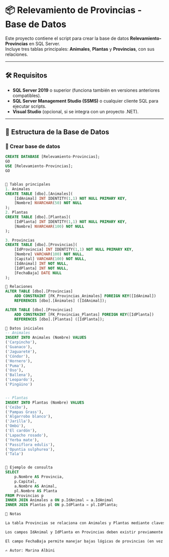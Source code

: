﻿# 📦 Relevamiento de Provincias - Base de Datos

Este proyecto contiene el script para crear la base de datos **Relevamiento-Provincias** en SQL Server.  
Incluye tres tablas principales: **Animales**, **Plantas** y **Provincias**, con sus relaciones.

---

## 🛠️ Requisitos

- **SQL Server 2019** o superior (funciona también en versiones anteriores compatibles).
- **SQL Server Management Studio (SSMS)** o cualquier cliente SQL para ejecutar scripts.
- **Visual Studio** (opcional, si se integra con un proyecto .NET).

---

## 📂 Estructura de la Base de Datos

### 🔹 Crear base de datos
```sql
CREATE DATABASE [Relevamiento-Provincias];
GO
USE [Relevamiento-Provincias];
GO


🔹 Tablas principales
1. Animales
CREATE TABLE [dbo].[Animales](
    [IdAnimal] INT IDENTITY(1,1) NOT NULL PRIMARY KEY,
    [Nombre] NVARCHAR(50) NOT NULL
);
2. Plantas
CREATE TABLE [dbo].[Plantas](
    [IdPlanta] INT IDENTITY(1,1) NOT NULL PRIMARY KEY,
    [Nombre] NVARCHAR(100) NOT NULL
);

3. Provincias
CREATE TABLE [dbo].[Provincias](
    [IdProvincia] INT IDENTITY(1,1) NOT NULL PRIMARY KEY,
    [Nombre] VARCHAR(100) NOT NULL,
    [Capital] VARCHAR(100) NOT NULL,
    [IdAnimal] INT NOT NULL,
    [IdPlanta] INT NOT NULL,
    [FechaBaja] DATE NULL
);

🔹 Relaciones
ALTER TABLE [dbo].[Provincias]  
    ADD CONSTRAINT [FK_Provincias_Animales] FOREIGN KEY([IdAnimal])
    REFERENCES [dbo].[Animales] ([IdAnimal]);

ALTER TABLE [dbo].[Provincias]  
    ADD CONSTRAINT [FK_Provincias_Plantas] FOREIGN KEY([IdPlanta])
    REFERENCES [dbo].[Plantas] ([IdPlanta]);

🌱 Datos iniciales
-- Animales
INSERT INTO Animales (Nombre) VALUES 
('Carpincho'),
('Guanaco'),
('Jaguareté'),
('Cóndor'),
('Hornero'),
('Puma'),
('Oso'),
('Ballena'),
('Leopardo'),
('Pingüino')


-- Plantas
INSERT INTO Plantas (Nombre) VALUES 
('Ceibo'),
('Pampas Grass'),
('Algarrobo blanco'),
('Jarilla'),
('Ombú'),
('El cardón'),
('Lapacho rosado'),
('Yerba mate'),
('Passiflora edulis'),
('Opuntia sulphurea'),
('Tala')


🔎 Ejemplo de consulta
SELECT 
    p.Nombre AS Provincia, 
    p.Capital, 
    a.Nombre AS Animal, 
    pl.Nombre AS Planta
FROM Provincias p
INNER JOIN Animales a ON p.IdAnimal = a.IdAnimal
INNER JOIN Plantas pl ON p.IdPlanta = pl.IdPlanta;

📌 Notas

La tabla Provincias se relaciona con Animales y Plantas mediante claves foráneas.

Los campos IdAnimal y IdPlanta en Provincias deben existir previamente en sus tablas.

El campo FechaBaja permite manejar bajas lógicas de provincias (en vez de borrarlas físicamente).

✍️ Autor: Marina Albini